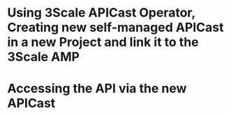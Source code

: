 # Using 3Scale APICast Operator, Creating new self-managed APICast in a new Project and link it to the 3Scale AMP


# Accessing the API via the new APICast

